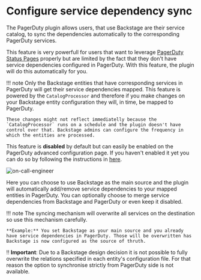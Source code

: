 # Configure service dependency sync

The PagerDuty plugin allows users, that use Backstage are their service catalog, to sync the dependencies automatically to the corresponding PagerDuty services.

This feature is very powerfull for users that want to leverage [PagerDuty Status Pages](https://www.pagerduty.com/platform/business-ops/status-pages/) properly but are limited by the fact that they don't have service dependencies configured in PagerDuty. With this feature, the plugin will do this automatically for you.

!!! note
    Only the Backstage entities that have corresponding services in PagerDuty will get their service dependencies mapped. This feature is powered by the `CatalogProcessor` and therefore if you make changes on your Backstage entity configuration they will, in time, be mapped to PagerDuty.

    These changes might not reflect immediatelly because the `CatalogProcessor` runs on a schedule and the plugin doesn't have control over that. Backstage admins can configure the frequency in which the entities are processed.

This feature is **disabled** by default but can easily be enabled on the PagerDuty advanced configuration page. If you haven't enabled it yet you can do so by following the instructions in [here](/backstage-plugin-docs/advanced/service-entity-mapping).

![on-call-engineer](https://github.com/user-attachments/assets/f8332378-2439-4b7d-b130-b73acccd666b)

Here you can choose to use Backstage as the main source and the plugin will automatically add/remove service dependencies to your mapped entities in PagerDuty. You can optionally choose to merge service dependencies from Backstage and PagerDuty or even keep it disabled.

!!! note
    The syncing mechanism will overwrite all services on the destination so use this mechanism carefully.

    **Example:** You set Backstage as your main source and you already have service dependencies in PagerDuty. Those will be overwritten has Backstage is now configured as the source of thruth.

‼️ **Important**: Due to a Backstage design decision it is not possible to fully overwrite the relations specified in each entity's configuration file. For that reason the option to synchronise strictly from PagerDuty side is not available.

